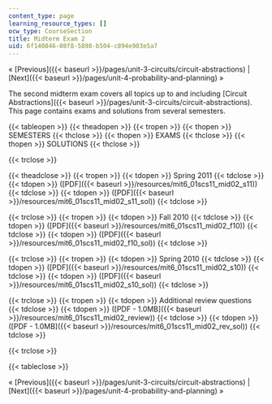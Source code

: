 ```yaml
---
content_type: page
learning_resource_types: []
ocw_type: CourseSection
title: Midterm Exam 2
uid: 6f140846-08f8-5898-b504-c894e903e5a7
---
```


« [Previous]({{< baseurl >}}/pages/unit-3-circuits/circuit-abstractions) | [Next]({{< baseurl >}}/pages/unit-4-probability-and-planning) »

The second midterm exam covers all topics up to and including [Circuit Abstractions]({{< baseurl >}}/pages/unit-3-circuits/circuit-abstractions). This page contains exams and solutions from several semesters.

{{< tableopen >}}
{{< theadopen >}}
{{< tropen >}}
{{< thopen >}}
SEMESTERS
{{< thclose >}}
{{< thopen >}}
EXAMS
{{< thclose >}}
{{< thopen >}}
SOLUTIONS
{{< thclose >}}

{{< trclose >}}

{{< theadclose >}}
{{< tropen >}}
{{< tdopen >}}
Spring 2011
{{< tdclose >}}
{{< tdopen >}}
([PDF]({{< baseurl >}}/resources/mit6_01scs11_mid02_s11))
{{< tdclose >}}
{{< tdopen >}}
([PDF]({{< baseurl >}}/resources/mit6_01scs11_mid02_s11_sol))
{{< tdclose >}}

{{< trclose >}}
{{< tropen >}}
{{< tdopen >}}
Fall 2010
{{< tdclose >}}
{{< tdopen >}}
([PDF]({{< baseurl >}}/resources/mit6_01scs11_mid02_f10))
{{< tdclose >}}
{{< tdopen >}}
([PDF]({{< baseurl >}}/resources/mit6_01scs11_mid02_f10_sol))
{{< tdclose >}}

{{< trclose >}}
{{< tropen >}}
{{< tdopen >}}
Spring 2010
{{< tdclose >}}
{{< tdopen >}}
([PDF]({{< baseurl >}}/resources/mit6_01scs11_mid02_s10))
{{< tdclose >}}
{{< tdopen >}}
([PDF]({{< baseurl >}}/resources/mit6_01scs11_mid02_s10_sol))
{{< tdclose >}}

{{< trclose >}}
{{< tropen >}}
{{< tdopen >}}
Additional review questions
{{< tdclose >}}
{{< tdopen >}}
([PDF - 1.0MB]({{< baseurl >}}/resources/mit6_01scs11_mid02_review))
{{< tdclose >}}
{{< tdopen >}}
([PDF - 1.0MB]({{< baseurl >}}/resources/mit6_01scs11_mid02_rev_sol))
{{< tdclose >}}

{{< trclose >}}

{{< tableclose >}}

« [Previous]({{< baseurl >}}/pages/unit-3-circuits/circuit-abstractions) | [Next]({{< baseurl >}}/pages/unit-4-probability-and-planning) »